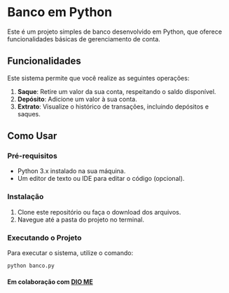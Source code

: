 # Banco em Python

Este é um projeto simples de banco desenvolvido em Python, que oferece funcionalidades básicas de gerenciamento de conta.

## Funcionalidades

Este sistema permite que você realize as seguintes operações:

1. **Saque**: Retire um valor da sua conta, respeitando o saldo disponível.
2. **Depósito**: Adicione um valor à sua conta.
3. **Extrato**: Visualize o histórico de transações, incluindo depósitos e saques.

## Como Usar

### Pré-requisitos

- Python 3.x instalado na sua máquina.
- Um editor de texto ou IDE para editar o código (opcional).

### Instalação

1. Clone este repositório ou faça o download dos arquivos.
2. Navegue até a pasta do projeto no terminal.

### Executando o Projeto

Para executar o sistema, utilize o comando:

```bash
python banco.py
```

#### Em colaboração com [DIO ME](https://www.dio.me/bootcamp)
